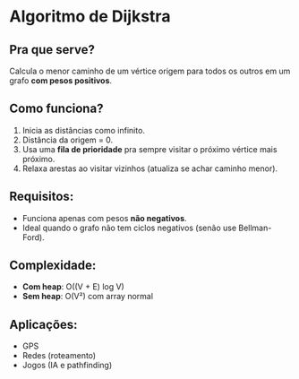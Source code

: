 # Algoritmo de Dijkstra

## Pra que serve?

Calcula o menor caminho de um vértice origem para todos os outros em um grafo **com pesos positivos**.

## Como funciona?

1. Inicia as distâncias como infinito.
2. Distância da origem = 0.
3. Usa uma **fila de prioridade** pra sempre visitar o próximo vértice mais próximo.
4. Relaxa arestas ao visitar vizinhos (atualiza se achar caminho menor).

## Requisitos:

- Funciona apenas com pesos **não negativos**.
- Ideal quando o grafo não tem ciclos negativos (senão use Bellman-Ford).

## Complexidade:

- **Com heap**: O((V + E) log V)
- **Sem heap**: O(V²) com array normal

## Aplicações:

- GPS
- Redes (roteamento)
- Jogos (IA e pathfinding)
